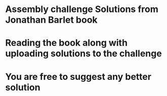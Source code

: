# Assembly challenge Solutions from Jonathan Barlet book
# Reading the book along with uploading solutions to the challenge
# You are free to suggest any better solution
